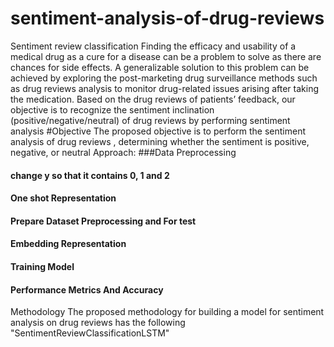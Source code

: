 # sentiment-analysis-of-drug-reviews
Sentiment review classification 
Finding the efficacy and usability of a medical drug as a cure for a disease can be a problem to solve as there are chances for side effects. A generalizable solution to this problem can be achieved by exploring the post-marketing drug surveillance methods such as drug reviews analysis to monitor drug-related issues arising after taking the medication. Based on the drug reviews of patients’ feedback, our objective is to recognize the sentiment inclination (positive/negative/neutral) of drug reviews by performing sentiment analysis
#Objective
The proposed objective is to perform the sentiment analysis of drug reviews ,  determining whether the sentiment is positive, negative, or neutral
Approach:
###Data Preprocessing 
#### change y so that it contains 0, 1 and 2
#### One shot Representation
#### Prepare Dataset Preprocessing and For test
#### Embedding Representation
####  Training Model
#### Performance Metrics And Accuracy
Methodology
The proposed methodology for building a  model for sentiment analysis on drug reviews has the following "SentimentReviewClassificationLSTM"
